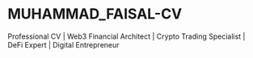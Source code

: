 # MUHAMMAD_FAISAL-CV
Professional CV | Web3 Financial Architect | Crypto Trading Specialist | DeFi Expert | Digital Entrepreneur
